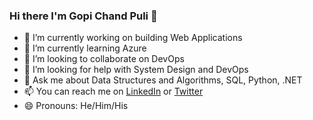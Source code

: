 ### Hi there I'm Gopi Chand Puli 👋 


- 🔭 I’m currently working on building Web Applications
- 🌱 I’m currently learning Azure
- 👯 I’m looking to collaborate on DevOps
- 🤔 I’m looking for help with System Design and DevOps
- 💬 Ask me about Data Structures and Algorithms, SQL, Python, .NET
- 📫 You can reach me on [LinkedIn](https://www.linkedin.com/in/gopi-chand-puli-7a09b7189/) or [Twitter](https://twitter.com/GopichandPuli1)
- 😄 Pronouns: He/Him/His
